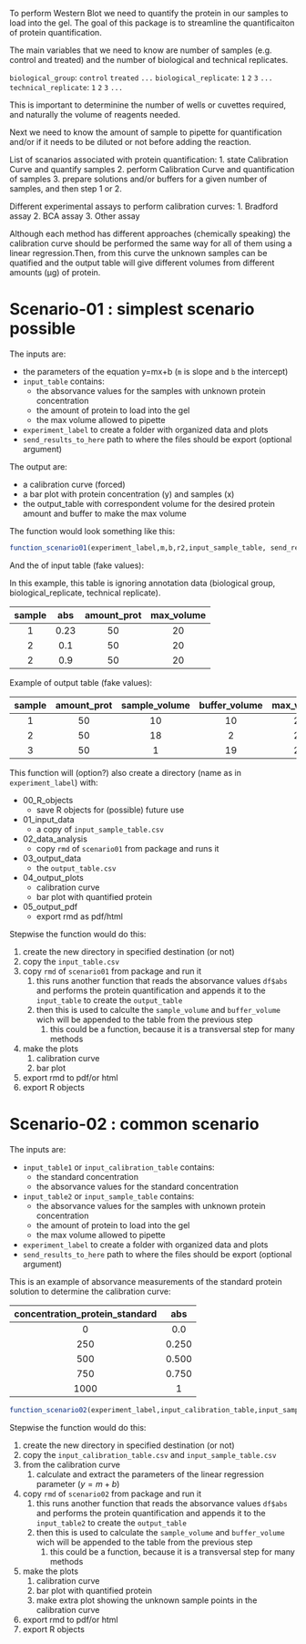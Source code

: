 To perform Western Blot we need to quantify the protein in our samples to load into the gel.
The goal of this package is to streamline the quantificaiton of protein quantification. 

The main variables that we need to know are number of samples (e.g. control and treated) and the number of biological and technical replicates. 

`biological_group`: `control` `treated` `...`
`biological_replicate`: `1` `2` `3` `...`
`technical_replicate`: `1` `2` `3` `...`

This is important to determinine the number of wells or cuvettes required, and naturally the volume of reagents needed.

Next we need to know the amount of sample to pipette for quantification and/or if it needs to be diluted or not before adding the reaction. 

List of scanarios associated with protein quantification:
    1. state Calibration Curve and quantify samples
    2. perform Calibration Curve and quantification of samples
    3. prepare solutions and/or buffers for a given number of samples, and then step 1 or 2.

Different experimental assays to perform calibration curves:
    1. Bradford assay
    2. BCA assay
    3. Other assay

Although each method has different approaches (chemically speaking) the calibration curve should be performed the same way for all of them using a linear regression.Then, from this curve the unknown samples can be quatified and the output table will give different volumes from different amounts (µg) of protein. 

# Scenario-01 : simplest scenario possible

The inputs are:
- the parameters of the equation y=mx+b (`m` is slope and `b` the intercept)
- `input_table` contains:
  - the absorvance values for the samples with unknown protein concentration
  - the amount of protein to load into the gel
  - the max volume allowed to pipette
- `experiment_label` to create a folder with organized data and plots
- `send_results_to_here` path to where the files should be export (optional argument)

The output are:
- a calibration curve (forced)
- a bar plot with protein concentration (y) and samples (x)
- the output_table with correspondent volume for the desired protein amount and buffer to make the max volume

The function would look something like this:

```r
function_scenario01(experiment_label,m,b,r2,input_sample_table, send_results_to_here)
```

And the of input table (fake values):

In this example, this table is ignoring annotation data (biological group, biological_replicate, technical replicate).

| sample |  abs  | amount_prot | max_volume |
| :----: | :---: | :---------: | :--------: |
|   1    | 0.23  |     50      |     20     |
|   2    |  0.1  |     50      |     20     |
|   2    |  0.9  |     50      |     20     |

Example of output table (fake values):

| sample | amount_prot | sample_volume | buffer_volume | max_volume | concentration_prot |
| :----: | :---------: | :-----------: | :-----------: | :--------: | :----------------: |
|   1    |     50      |      10       |      10       |     20     |        0.5         |
|   2    |     50      |      18       |       2       |     20     |        0.1         |
|   3    |     50      |       1       |      19       |     20     |        0.9         |

This function will (option?) also create a directory (name as in `experiment_label`) with:
- 00_R_objects
  - save R objects for (possible) future use
- 01_input_data 
  - a copy of `input_sample_table.csv`
- 02_data_analysis
  - copy `rmd` of `scenario01` from package and runs it
- 03_output_data
  - the `output_table.csv`
- 04_output_plots
  - calibration curve
  - bar plot with quantified protein
- 05_output_pdf
  - export rmd as pdf/html

Stepwise the function would do this:
1. create the new directory in specified destination (or not)
2. copy the `input_table.csv`
3. copy `rmd` of `scenario01` from package and run it 
   1. this runs another function that reads the absorvance values `df$abs` and performs the protein quantification and appends it to the `input_table` to create the `output_table`
   2. then this is used to calculte the `sample_volume` and `buffer_volume` wich will be appended to the table from the previous step
      1. this could be a function, because it is a transversal step for many methods
4. make the plots
   1. calibration curve
   2. bar plot
5. export rmd to pdf/or html
6. export R objects

# Scenario-02 : common scenario 

The inputs are:
- `input_table1` or `input_calibration_table` contains:
  - the standard concentration 
  - the absorvance values for the standard concentration 
- `input_table2` or `input_sample_table` contains:
  - the absorvance values for the samples with unknown protein concentration
  - the amount of protein to load into the gel
  - the max volume allowed to pipette
- `experiment_label` to create a folder with organized data and plots
- `send_results_to_here` path to where the files should be export (optional argument)

This is an example of absorvance measurements of the standard protein solution to determine the calibration curve:

| concentration_protein_standard |  abs  |
| :----------------------------: | :---: |
|               0                |  0.0  |
|              250               | 0.250 |
|              500               | 0.500 |
|              750               | 0.750 |
|              1000              |   1   |


```r
function_scenario02(experiment_label,input_calibration_table,input_sample_table, send_results_to_here)
```

Stepwise the function would do this:
1. create the new directory in specified destination (or not)
2. copy the `input_calibration_table.csv` and `input_sample_table.csv`
3. from the calibration curve
   1. calculate and extract the parameters of the linear regression parameter ($y=m+b$)
4. copy `rmd` of `scenario02` from package and run it 
   1. this runs another function that reads the absorvance values `df$abs` and performs the protein quantification and appends it to the `input_table2` to create the `output_table`
   2. then this is used to calculate the `sample_volume` and `buffer_volume` wich will be appended to the table from the previous step
      1. this could be a function, because it is a transversal step for many methods
5. make the plots
   1.  calibration curve
   2.  bar plot with quantified protein
   3.  make extra plot showing the unknown sample points in the calibration curve
6. export rmd to pdf/or html
7. export R objects

